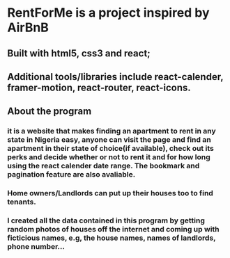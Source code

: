 # RentForMe is a project inspired by AirBnB

## Built with html5, css3 and react;

## Additional tools/libraries include react-calender, framer-motion, react-router, react-icons.

## About the program

### it is a website that makes finding an apartment to rent in any state in Nigeria easy, anyone can visit the page and find an apartment in their state of choice(if available), check out its perks and decide whether or not to rent it and for how long using the react calender date range. The bookmark and pagination feature are also avaliable. 

### Home owners/Landlords can put up their houses too to find tenants.

### I created all the data contained in this program by getting random photos of houses off the internet and coming up with ficticious names, e.g, the house names, names of landlords, phone number...
